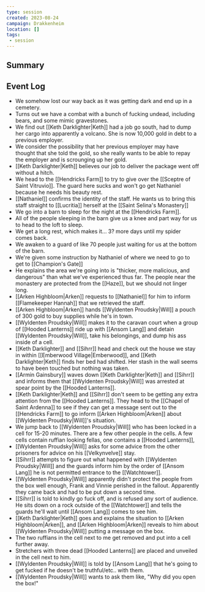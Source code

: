```yaml
---
type: session
created: 2023-08-24
campaign: Drakkenheim
location: []
tags:
 - session
---
```



## Summary

## Event Log

- We somehow lost our way back as it was getting dark and end up in a cemetery.
- Turns out we have a combat with a bunch of fucking undead, including bears, and some mimic gravestones.
- We find out [[Keth Darklighter|Keth]] had a job go south, had to dump her cargo into apparently a volcano. She is now 10,000 gold in debt to a previous employer.
- We consider the possibility that her previous employer may have thought that she told the gold, so she really wants to be able to repay the employer and is scrounging up her gold.
- [[Keth Darklighter|Keth]] believes our job to deliver the package went off without a hitch.
- We head to the [[Hendricks Farm]] to try to give over the [[Sceptre of Saint Vitruvio]]. The guard here sucks and won't go get Nathaniel because he needs his beauty rest.
- [[Nathaniel]] confirms the identity of the staff. He wants us to bring this staff straight to [[Lucritia]] herself at the [[Saint Selina's Monastery]]
- We go into a barn to sleep for the night at the [[Hendricks Farm]].
- All of the people sleeping in the barn give us a knee and part way for us to head to the loft to sleep.
- We get a long rest, which makes it... 3? more days until my spider comes back.
- We awaken to a guard of like 70 people just waiting for us at the bottom of the barn.
- We're given some instruction by Nathaniel of where we need to go to get to [[Champion's Gate]]
- He explains the area we're going into is "thicker, more malicious, and dangerous" than what we've experienced thus far. The people near the monastery are protected from the [[Haze]], but we should not linger long.
- [[Arken Highbloom|Arken]] requests to [[Nathaniel]] for him to inform [[Flamekeeper Hannah]] that we retrieved the staff.
- [[Arken Highbloom|Arken]] hands [[Wyldenten Proudsky|Will]] a pouch of 300 gold to buy supplies while he's in town.
- [[Wyldenten Proudsky|Will]] makes it to the caravan court when a group of [[Hooded Lanterns]] ride up with [[Ansom Lang]] and detain [[Wyldenten Proudsky|Will]], take his belongings, and dump his ass inside of a cell.
- [[Keth Darklighter]] and [[Sihrr]] head and check out the house we stay in within [[Emberwood Village|Emberwood]], and [[Keth Darklighter|Keth]] finds her bed had shifted. Her stash in the wall seems to have been touched but nothing was taken.
- [[Armin Gainsbury]] waves down [[Keth Darklighter|Keth]] and [[Sihrr]] and informs them that [[Wyldenten Proudsky|Will]] was arrested at spear point by the [[Hooded Lanterns]].
- [[Keth Darklighter|Keth]] and [[Sihrr]] don't seem to be getting any extra attention from the [[Hooded Lanterns]]. They head to the [[Chapel of Saint Ardenna]] to see if they can get a message sent out to the [[Hendricks Farm]] to go inform [[Arken Highbloom|Arken]] about [[Wyldenten Proudsky|Will]]'s situation.
- We jump back to [[Wyldenten Proudsky|Will]] who has been locked in a cell for 15-20 minutes. There are a few other people in the cells. A few cells contain ruffian looking fellas, one contains a [[Hooded Lanterns]], 
- [[Wyldenten Proudsky|Will]] asks for some advice from the other prisoners for advice on his [[Velkynvelve]] stay.
- [[Sihrr]] attempts to figure out what happened with [[Wyldenten Proudsky|Will]] and the guards inform him by the order of [[Ansom Lang]] he is not permitted entrance to the [[Watchtower]]. 
- [[Wyldenten Proudsky|Will]] apparently didn't protect the people from the box well enough, Frank and Vinnie perished in the fallout. Apparently they came back and had to be put down a second time.
- [[Sihrr]] is told to kindly go fuck off, and is refused any sort of audience. He sits down on a rock outside of the [[Watchtower]] and tells the guards he'll wait until [[Ansom Lang]] comes to see him.
- [[Keth Darklighter|Keth]] goes and explains the situation to [[Arken Highbloom|Arken]], and [[Arken Highbloom|Arken]] reveals to him about [[Wyldenten Proudsky|Will]] putting a message on the box.
- The two ruffians in the cell next to me get removed and put into a cell further away.
- Stretchers with three dead [[Hooded Lanterns]] are placed and unveiled in the cell next to him.
- [[Wyldenten Proudsky|Will]] is told by [[Ansom Lang]] that he's going to get fucked if he doesn't be truthful/etc.. with them.
- [[Wyldenten Proudsky|Will]] wants to ask them like, "Why did you open the box!"